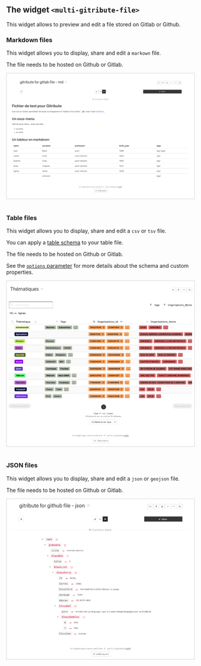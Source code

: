 
## The widget `<multi-gitribute-file>`

This widget allows to preview and edit a file stored on Gitlab or Github.

### Markdown files

This widget allows you to display, share and edit a `markown` file.

The file needs to be hosted on Github or Gitlab.

<div style="border: thin solid lightgrey;">
  <img 
    alt="TUTORIAL-ACTIONS-EDIT_PREVIEW"
    src="https://raw.githubusercontent.com/multi-coop/datami-website-content/main/images/screenshots/gitfile-md-preview-01.png"
    />
</div>

<br>

### Table files

This widget allows you to display, share and edit a `csv` or `tsv` file.

You can apply a [table schema](https://specs.frictionlessdata.io/table-schema/) to your table file.

The file needs to be hosted on Github or Gitlab.

See the [`options` parameter](/docs-gitfile#keys-for-the-options-parameter-for-csv-and-tsv-files) for more details about the schema and custom properties.

<div style="border: thin solid lightgrey;">
  <img 
    alt="TUTORIAL-ACTIONS-EDIT_PREVIEW"
    src="https://raw.githubusercontent.com/multi-coop/datami-website-content/main/images/screenshots/gitfile-csv-preview-01.png"
    />
</div>

<br>

### JSON files

This widget allows you to display, share and edit a `json` or `geojson` file.

The file needs to be hosted on Github or Gitlab.

<div style="border: thin solid lightgrey;">
  <img 
    alt="TUTORIAL-ACTIONS-EDIT_PREVIEW"
    src="https://raw.githubusercontent.com/multi-coop/datami-website-content/main/images/screenshots/gitfile-json-preview-01.png"
    />
</div>

<br>
